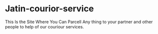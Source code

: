 # Jatin-courior-service
This Is the Site Where You Can Parcell Any thing to your partner and other people to help of our couriour services.
